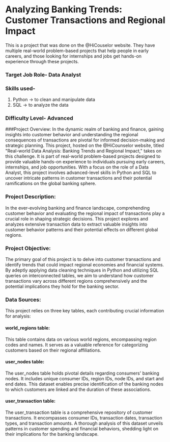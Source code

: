 # Analyzing Banking Trends: Customer Transactions and Regional Impact
This is a project that was done on the @HiCouselor website. They have multiple real-world problem-based projects that help people in early careers, and those looking for internships and jobs get hands-on experience through these projects.
### Target Job Role- Data Analyst
### Skills used- 
1. Python -> to clean and manipulate data
2. SQL -> to analyze the data
### Difficulty Level- Advanced 

###Project Overview:
In the dynamic realm of banking and finance, gaining insights into customer behavior and understanding the regional consequences of transactions are pivotal for informed decision-making and strategic planning. This project, hosted on the @HiCounselor website, titled "Real-world Data Analysis: Banking Trends and Regional Impact," takes on this challenge. It is part of real-world problem-based projects designed to provide valuable hands-on experience to individuals pursuing early careers, internships, and job opportunities. With a focus on the role of a Data Analyst, this project involves advanced-level skills in Python and SQL to uncover intricate patterns in customer transactions and their potential ramifications on the global banking sphere.

### Project Description:
In the ever-evolving banking and finance landscape, comprehending customer behavior and evaluating the regional impact of transactions play a crucial role in shaping strategic decisions. This project explores and analyzes extensive transaction data to extract valuable insights into customer behavior patterns and their potential effects on different global regions.

### Project Objective:
The primary goal of this project is to delve into customer transactions and identify trends that could impact regional economies and financial systems. By adeptly applying data cleaning techniques in Python and utilizing SQL queries on interconnected tables, we aim to understand how customer transactions vary across different regions comprehensively and the potential implications they hold for the banking sector.

### Data Sources:
This project relies on three key tables, each contributing crucial information for analysis:

#### world_regions table:
This table contains data on various world regions, encompassing region codes and names. It serves as a valuable reference for categorizing customers based on their regional affiliations.

#### user_nodes table:
The user_nodes table holds pivotal details regarding consumers' banking nodes. It includes unique consumer IDs, region IDs, node IDs, and start and end dates. This dataset enables precise identification of the banking nodes to which customers are linked and the duration of these associations.

#### user_transaction table:
The user_transaction table is a comprehensive repository of customer transactions. It encompasses consumer IDs, transaction dates, transaction types, and transaction amounts. A thorough analysis of this dataset unveils patterns in customer spending and financial behaviors, shedding light on their implications for the banking landscape.
